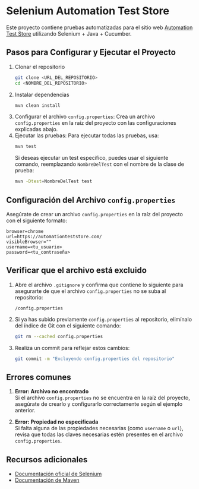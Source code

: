 # Selenium Automation Test Store

Este proyecto contiene pruebas automatizadas para el sitio web [Automation Test Store](https://automationteststore.com/)
utilizando Selenium + Java + Cucumber.

## Pasos para Configurar y Ejecutar el Proyecto

1. Clonar el repositorio
   ```bash
   git clone <URL_DEL_REPOSITORIO>
   cd <NOMBRE_DEL_REPOSITORIO>
   ```
2. Instalar dependencias
   ```bash
   mvn clean install
   ```
3. Configurar el archivo `config.properties`: Crea un archivo `config.properties` en la raíz del proyecto con las
   configuraciones explicadas abajo.
4. Ejecutar las pruebas: Para ejecutar todas las pruebas, usa:
   ```bash
   mvn test
   ```
   Si deseas ejecutar un test específico, puedes usar el siguiente comando, reemplazando `NombreDelTest` con el nombre
   de la clase de prueba:
   ```bash
   mvn -Dtest=NombreDelTest test
   ```

## Configuración del Archivo `config.properties`

Asegúrate de crear un archivo `config.properties` en la raíz del proyecto con el siguiente formato:

```properties
browser=chrome
url=https://automationteststore.com/
visibleBrowser=""
username=<tu_usuario>
password=<tu_contraseña>
```

## Verificar que el archivo está excluido

1. Abre el archivo `.gitignore` y confirma que contiene lo siguiente para asegurarte de que el archivo
   `config.properties` no se suba al repositorio:
   ```
   /config.properties
   ```

2. Si ya has subido previamente `config.properties` al repositorio, elimínalo del índice de Git con el siguiente
   comando:
   ```bash
   git rm --cached config.properties
   ```

3. Realiza un commit para reflejar estos cambios:
   ```bash
   git commit -m "Excluyendo config.properties del repositorio"
   ```

## Errores comunes

1. **Error: Archivo no encontrado**  
   Si el archivo `config.properties` no se encuentra en la raíz del proyecto, asegúrate de crearlo y configurarlo
   correctamente según el ejemplo anterior.

2. **Error: Propiedad no especificada**  
   Si falta alguna de las propiedades necesarias (como `username` o `url`), revisa que todas las claves necesarias estén
   presentes en el archivo `config.properties`.

## Recursos adicionales

- [Documentación oficial de Selenium](https://www.selenium.dev/documentation/)
- [Documentación de Maven](https://maven.apache.org/guides/index.html)